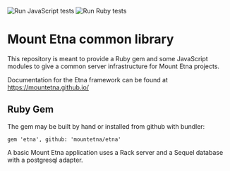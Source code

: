 ![Run JavaScript tests](https://github.com/mountetna/etna/workflows/Run%20JavaScript%20tests/badge.svg)  ![Run Ruby tests](https://github.com/mountetna/etna/workflows/Run%20Ruby%20tests/badge.svg)



# Mount Etna common library

This repository is meant to provide a Ruby gem and some JavaScript
modules to give a common server infrastructure for Mount Etna projects.

Documentation for the Etna framework can be found at https://mountetna.github.io/

## Ruby Gem

The gem may be built by hand or installed from github with bundler:

    gem 'etna', github: 'mountetna/etna'

A basic Mount Etna application uses a Rack server and a Sequel database with a
postgresql adapter.



